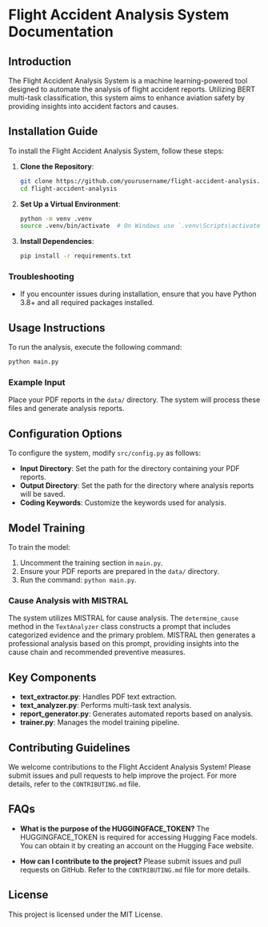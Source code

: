 # Flight Accident Analysis System Documentation

## Introduction
The Flight Accident Analysis System is a machine learning-powered tool designed to automate the analysis of flight accident reports. Utilizing BERT multi-task classification, this system aims to enhance aviation safety by providing insights into accident factors and causes.

## Installation Guide
To install the Flight Accident Analysis System, follow these steps:

1. **Clone the Repository**:
   ```bash
   git clone https://github.com/yourusername/flight-accident-analysis.git
   cd flight-accident-analysis
   ```

2. **Set Up a Virtual Environment**:
   ```bash
   python -m venv .venv
   source .venv/bin/activate  # On Windows use `.venv\Scripts\activate`
   ```

3. **Install Dependencies**:
   ```bash
   pip install -r requirements.txt
   ```

### Troubleshooting
- If you encounter issues during installation, ensure that you have Python 3.8+ and all required packages installed.

## Usage Instructions
To run the analysis, execute the following command:
```bash
python main.py
```

### Example Input
Place your PDF reports in the `data/` directory. The system will process these files and generate analysis reports.

## Configuration Options
To configure the system, modify `src/config.py` as follows:
- **Input Directory**: Set the path for the directory containing your PDF reports.
- **Output Directory**: Set the path for the directory where analysis reports will be saved.
- **Coding Keywords**: Customize the keywords used for analysis.

## Model Training
To train the model:
1. Uncomment the training section in `main.py`.
2. Ensure your PDF reports are prepared in the `data/` directory.
3. Run the command: `python main.py`.

### Cause Analysis with MISTRAL
The system utilizes MISTRAL for cause analysis. The `determine_cause` method in the `TextAnalyzer` class constructs a prompt that includes categorized evidence and the primary problem. MISTRAL then generates a professional analysis based on this prompt, providing insights into the cause chain and recommended preventive measures.


## Key Components
- **text_extractor.py**: Handles PDF text extraction.
- **text_analyzer.py**: Performs multi-task text analysis.
- **report_generator.py**: Generates automated reports based on analysis.
- **trainer.py**: Manages the model training pipeline.

## Contributing Guidelines
We welcome contributions to the Flight Accident Analysis System! Please submit issues and pull requests to help improve the project. For more details, refer to the `CONTRIBUTING.md` file.

## FAQs
- **What is the purpose of the HUGGINGFACE_TOKEN?**
  The HUGGINGFACE_TOKEN is required for accessing Hugging Face models. You can obtain it by creating an account on the Hugging Face website.

- **How can I contribute to the project?**
  Please submit issues and pull requests on GitHub. Refer to the `CONTRIBUTING.md` file for more details.

## License
This project is licensed under the MIT License.
